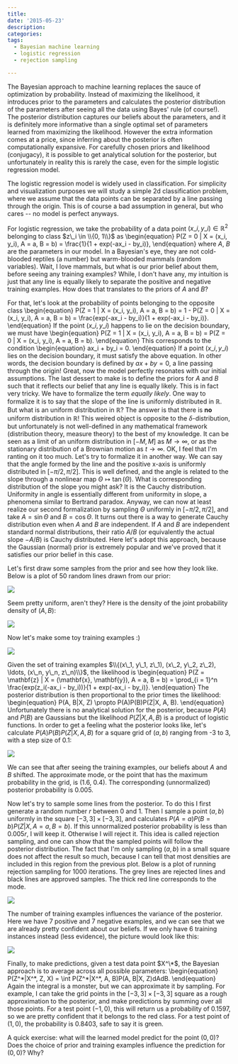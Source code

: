 ```yaml
---
title:
date: '2015-05-23'
description:
categories:
tags:
  - Bayesian machine learning
  - logistic regression
  - rejection sampling 

---
```

The Bayesian approach to machine learning replaces the sauce of optimization by probability. Instead of maximizing the likelihood, it introduces prior to the parameters and calculates the posterior distribution of the parameters after seeing all the data using Bayes' rule (of course!). The posterior distribution captures our beliefs about the parameters, and it is definitely more informative than a single optimal set of parameters learned from maximizing the likelihood. However the extra information comes at a price, since inferring about the posterior is often computationally expansive. For carefully chosen priors and likelihood (conjugacy), it is possible to get analytical solution for the posterior, but unfortunately in reality this is rarely the case, even for the simple logistic regression model.

The logistic regression model is widely used in classification. For simplicity and visualization purposes we will study a simple 2d classification problem, where we assume that the data points can be separated by a line passing through the origin. This is of course a bad assumption in general, but who cares -- no model is perfect anyways.

For logistic regression, we take the probability of a data point $(x\_i, y\_i) \in \mathbb{R}^2$ belonging to class $z\_i \in \\{0, 1\\}$ as
\begin{equation}
P(Z = 0 | X = (x\_i, y\_i), A = a, B = b) = \frac{1}{1 + exp(-ax\_i - by\_i)},
\end{equation}
where $A$, $B$ are the parameters in our model. In a Bayesian's eye, they are not cold-blooded reptiles (a number) but warm-blooded mammals (random variables). Wait, I love mammals, but what is our prior belief about them, before seeing any training examples? While, I don't have any, my intuition is just that any line is equally likely to separate the positive and negative training examples. How does that translates to the priors of $A$ and $B$?

For that, let's look at the probability of points belonging to the opposite class
\begin{equation}
P(Z = 1 | X = (x\_i, y\_i), A = a, B = b) = 1 - P(Z = 0 | X = (x\_i, y\_i), A = a, B = b) = \frac{exp(-ax\_i - by\_i)}{1 + exp(-ax\_i - by\_i)}.
\end{equation}
If the point $(x\_i, y\_i)$ happens to lie on the decision boundary, we must have
\begin{equation}
P(Z = 1 | X = (x\_i, y\_i), A = a, B = b) = P(Z = 0 | X = (x\_i, y\_i), A = a, B = b).
\end{equation}
This corresponds to the condition
\begin{equation}
ax\_i + by\_i = 0.
\end{equation}
If a point $(x\_i, y\_i)$ lies on the decision boundary, it must satisfy the above equation. In other words, the decision boundary is defined by $ax + by = 0$, a line passing through the origin! Great, now the model perfectly resonates with our initial assumptions. The last dessert to make is to define the priors for $A$ and $B$ such that it reflects our belief that any line is equally likely. This is in fact very tricky. We have to formalize the term *equally likely*. One way to formalize it is to say that the slope of the line is uniformly distributed in $\mathbb{R}$. But what is an uniform distribution in $\mathbb{R}$? The answer is that there is **no** uniform distribution in $\mathbb{R}$! This weired object is opposite to the $\delta$-distribution, but unfortunately is not well-defined in any mathematical framework (distribution theory, measure theory) to the best of my knowledge. It can be seen as a limit of an uniform distribution in $[-M, M]$ as $M \rightarrow \infty$, or as the stationary distribution of a Brownian motion as $t \rightarrow \infty$. OK, I feel that I'm ranting on it too much. Let's try to formalize it in another way. We can say that the angle formed by the line and the positive x-axis is uniformly distributed in $[-\pi/2, \pi/2]$. This is well defined, and the angle is related to the slope through a nonlinear map $\Theta \mapsto \tan(\Theta)$. What is corresponding distribution of the slope you might ask? It is the Cauchy distribution. Uniformity in angle is essentially different from uniformity in slope, a phenomena similar to Bertrand paradox. Anyway, we can now at least realize our second formalization by sampling $\Theta$ uniformly in $[-\pi/2, \pi/2]$, and take $A = \sin\Theta$ and $B = \cos\Theta$. It turns out there is a way to generate Cauchy distribution even when $A$ and $B$ are independent. If $A$ and $B$ are independent standard normal distributions, their ratio $A/B$ (or equivalently the actual slope $-A/B$) is Cauchy distributed. Here let's adopt this approach, because the Gaussian (normal) prior is extremely popular and we've proved that it satisfies our prior belief in this case.

Let's first draw some samples from the prior and see how they look like. Below is a plot of 50 random lines drawn from our prior:

<img src="{{urls.media}}/fig8.png" />

Seem pretty uniform, aren't they? Here is the density of the joint probability density of $(A, B)$:

<img src="{{urls.media}}/fig9.png" />

Now let's make some toy training examples :)

<img src="{{urls.media}}/fig10.png" />

Given the set of training examples $\\{(x\_1, y\_1, z\_1), (x\_2, y\_2, z\_2), \ldots, (x\_n, y\_n, z\_n)\\}$, the likelihood is
\begin{equation}
P(Z = \mathbf{z} | X = (\mathbf{x}, \mathbf{y}), A = a, B = b) = \prod\_{i = 1}^n \frac{exp(z\_i(-ax\_i - by\_i))}{1 + exp(-ax\_i - by\_i)}.
\end{equation}
The posterior distribution is then proportional to the prior times the likelihood:
\begin{equation}
P(A, B|X, Z) \propto P(A)P(B)P(Z|X, A, B).
\end{equation}
Unfortunately there is no analytical solution for the posterior, because $P(A)$ and $P(B)$ are Gaussians but the likelihood $P(Z|X, A, B)$ is a product of logistic functions. In order to get a feeling what the posterior looks like, let's calculate $P(A)P(B)P(Z|X, A, B)$ for a square grid of $(a, b)$ ranging from -3 to 3, with a step size of 0.1:

<img src="{{urls.media}}/fig11.png" />

We can see that after seeing the training examples, our beliefs about $A$ and $B$ shifted. The approximate mode, or the point that has the maximum probability in the grid, is (1.6, 0.4). The corresponding (unnormalized) posterior probability is 0.005.

Now let's try to sample some lines from the posterior. To do this I first generate a random number $r$ between $0$ and $1$. Then I sample a point $(a, b)$ uniformly in the square $[-3, 3] \times [-3, 3]$, and calculates $P(A=a)P(B=b)P(Z|X, A=a, B=b)$. If this unnormalized posterior probability is less than $0.005r$, I will keep it. Otherwise I will reject it. This idea is called rejection sampling, and one can show that the sampled points will follow the posterior distribution. The fact that I'm only sampling $(a, b)$ in a small square does not affect the result so much, because I can tell that most densities are included in this region from the previous plot. Below is a plot of running rejection sampling for 1000 iterations. The grey lines are rejected lines and black lines are approved samples. The thick red line corresponds to the mode.

<img src="{{urls.media}}/fig12.png" />

The number of training examples influences the variance of the posterior. Here we have 7 positive and 7 negative examples, and we can see that we are already pretty confident about our beliefs. If we only have 6 training instances instead (less evidence), the picture would look like this:

<img src="{{urls.media}}/fig13.png" />

Finally, to make predictions, given a test data point $X^\*$, the Bayesian approach is to average across all possible parameters:
\begin{equation}
P(Z^\*|X^\*, Z, X) = \int P(Z^\*|X^\*, A, B)P(A, B|X, Z)dAdB.
\end{equation}
Again the integral is a monster, but we can approximate it by sampling. For example, I can take the grid points in the $[-3, 3] \times [-3, 3]$ square as a rough approximation to the posterior, and make predictions by summing over all those points. For a test point $(-1, 0)$, this will return us a probability of 0.1597, so we are pretty confident that it belongs to the red class. For a test point of $(1, 0)$, the probability is 0.8403, safe to say it is green.

A quick exercise: what will the learned model predict for the point $(0, 0)$? Does the choice of prior and training examples influence the prediction for $(0, 0)$? Why?





